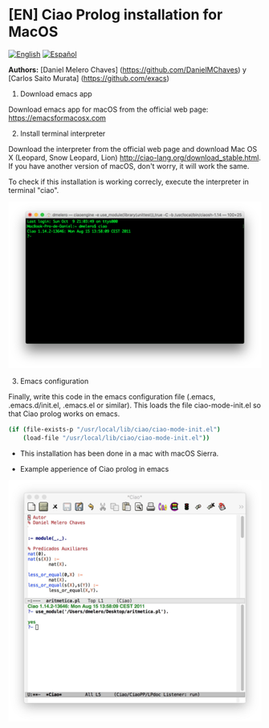 # [EN] Ciao Prolog installation for MacOS

[![English](http://upload.wikimedia.org/wikipedia/commons/e/e1/Union_Jack_22x16.png "English")](README_EN.md)
[![Español](http://upload.wikimedia.org/wikipedia/commons/3/30/Flag_of_spain.png "Español")](README_ES.md)

**Authors:** [Daniel Melero Chaves] (https://github.com/DanielMChaves) y [Carlos Saito Murata] (https://github.com/exacs)

1. Download emacs app

  Download emacs app for macOS from the official web page: https://emacsformacosx.com

2. Install terminal interpreter

  Download the interpreter from the official web page and download Mac OS X (Leopard, Snow Leopard, Lion) http://ciao-lang.org/download_stable.html. If you have another version of macOS, don't worry, it will work the same.

  To check if this installation is working correcly, execute the interpreter in terminal "ciao".

  ![alt text](screenshots/screen_shot_interpreter.png "Interprete Ciao Prolog en terminal")

3. Emacs configuration

  Finally, write this code in the emacs configuration file (.emacs, .emacs.d/init.el, .emacs.el or similar). This loads the file ciao-mode-init.el so that Ciao prolog works on emacs.

```bash
(if (file-exists-p "/usr/local/lib/ciao/ciao-mode-init.el")
    (load-file "/usr/local/lib/ciao/ciao-mode-init.el"))
```

* This installation has been done in a mac with macOS Sierra.

* Example apperience of Ciao prolog in emacs

![alt text](screenshots/example_interface.jpg "Interprete Ciao Prolog en terminal")

